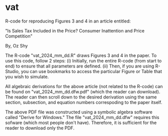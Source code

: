# vat
R-code for reproducing Figures 3 and 4 in an article entitled:

"Is Sales Tax Included in the Price? Consumer Inattention and Price Competition"

By, Oz Shy

The R-code "vat_2024_mm_dd.R" draws Figures 3 and 4 in the paper. To use this code, follow 2 steps: (i) Initially, run the entire R-code (from start to end) to ensure that all parameters are defined. (ii) Then, if you are using R-Studio, you can use bookmarks to access the particular Figure or Table that you wish to simulate.

All algebraic derivations for the above article (not related to the R-code) can be found on "vat_2024_mm_dd.dfw.pdf" (which the reader can download). The reader can then scroll down to the desired derivation using the same section, subsection, and equation numbers correspoding to the paper itself.

The above PDF file was constructed using a symbolic algebra software called "Derive for Windows." The file "vat_2024_mm_dd.dfw" requires this sofware (which most people don't have). Therefore, it is sufficient for the reader to download only the PDF.
